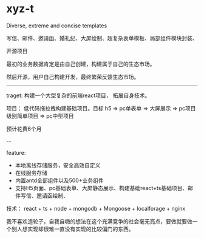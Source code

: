 # xyz-t
Diverse, extreme and concise templates

写信、邮件、邀请函、婚礼纪、大屏绘制、超复杂表单模板、局部组件模块封装、


开源项目

最初的业务数据肯定是由自己创建，构建属于自己的生态市场。

然后开源，用户自己构建开发，最终繁荣反馈生态市场。

---

traget: 构建一个大型复杂的前端react项目， 拓展自身技术。

项目： 低代码拖拉拽构建基础项目。目标 h5 => pc单表单 => 大屏展示 => pc项目级别简单项目 => pc中型项目

预计花费6个月

--

feature:

- 本地离线存储服务，安全高效自定义
- 在线服务存储
- 内置antd全部组件以及500+业务组件
- 支持H5页面、pc基础表单、大屏静态展示、构建基础react+ts基础项目、邮件写信、邀请函绘制、

技术： react + ts + node + mongodb + Mongoose + localforage + nginx


我不喜欢造轮子，自我自嗨的想法在这个充满竞争的社会毫无亮点，要做就要做一个别人想实现却很难一直没有实现的比较偏门的东西。

